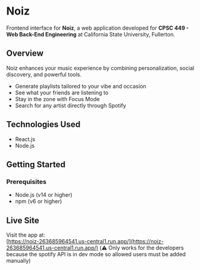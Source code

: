 # Noiz

Frontend interface for **Noiz**, a web application developed for **CPSC 449 - Web Back-End Engineering** at California State University, Fullerton.

## Overview

Noiz enhances your music experience by combining personalization, social discovery, and powerful tools.

- Generate playlists tailored to your vibe and occasion  
- See what your friends are listening to  
- Stay in the zone with Focus Mode  
- Search for any artist directly through Spotify

## Technologies Used

- React.js  
- Node.js

## Getting Started

### Prerequisites

- Node.js (v14 or higher)  
- npm (v6 or higher)

## Live Site

Visit the app at:  
[https://noiz-263685964541.us-central1.run.app/](https://noiz-263685964541.us-central1.run.app/)
(⚠️ Only works for the developers because the spotify API is in dev mode so allowed users must be added manually)